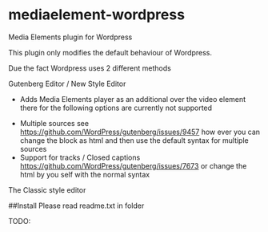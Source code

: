 # mediaelement-wordpress
Media Elements plugin for Wordpress 

This plugin only modifies the default behaviour of Wordpress.

Due the fact Wordpress uses 2 different methods

Gutenberg Editor / New Style Editor

* Adds Media Elements player as an additional over the video element there for the following options are currently not supported
+ Multiple sources see https://github.com/WordPress/gutenberg/issues/9457 how ever you can change the block as html and then use the default syntax for multiple sources
+ Support for tracks / Closed captions https://github.com/WordPress/gutenberg/issues/7673 or change the html by you self with the normal syntax

The Classic style editor

##Install
Please read readme.txt in folder

TODO: 
